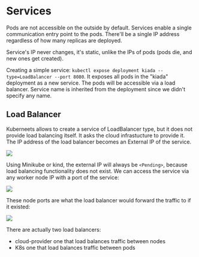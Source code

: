 # Services

Pods are not accessible on the outside by default. Services enable a single
communication entry point to the pods. There'll be a single IP address
regardless of how many replicas are deployed.

Service's IP never changes, it's static, unlike the IPs of pods (pods die, and
new ones get created).

Creating a simple service: `kubectl expose deployment kiada --type=LoadBalancer
--port 8080`. It exposes all pods in the "kiada" deployment as a new service.
The pods will be accessible via a load balancer. Service name is inherited from
the deployment since we didn't specify any name.

## Load Balancer

Kuberneets allows to create a service of LoadBalancer type, but it does not
provide load balancing itself. It asks the cloud infrastucture to provide it.
The IP address of the load balancer becomes an External IP of the service.

![](https://i.imgur.com/ClDDOJ7.png)

Using Minikube or kind, the external IP will always be `<Pending>`, because load
balancing functionality does not exist. We can access the service via any worker
node IP with a port of the service:

![](https://i.imgur.com/TFPxmnh.png)

These node ports are what the load balancer would forward the traffic to if it
existed:

![](https://i.imgur.com/xp9CneN.png)

There are actually two load balancers:

- cloud-provider one that load balances traffic between nodes
- K8s one that load balances traffic between pods